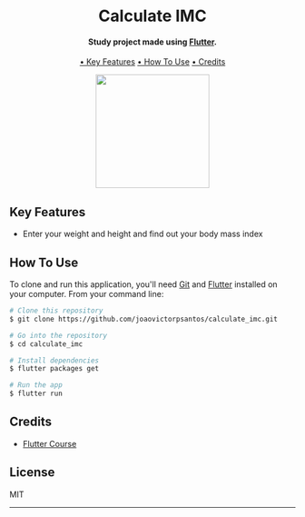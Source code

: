 
<h1 align="center">
  <br>
  Calculate IMC
  <br>
</h1>

<h4 align="center">Study project made using <a href="https://flutter.dev" target="_blank">Flutter</a>.</h4>


<p align="center">
  <a href="#key-features">• Key Features</a>
  <a href="#how-to-use">• How To Use</a>
  <a href="#credits">• Credits</a>
</p>

<p align="center">
  <img src="https://github.com/joaovictorpsantos/calculate_imc/blob/master/images_readme/calculate_imc.png" width="200" />
</p>

## Key Features

* Enter your weight and height and find out your body mass index

## How To Use

To clone and run this application, you'll need [Git](https://git-scm.com) and [Flutter](https://flutter.dev/docs/get-started/install) installed on your computer. From your command line:

```bash
# Clone this repository
$ git clone https://github.com/joaovictorpsantos/calculate_imc.git

# Go into the repository
$ cd calculate_imc

# Install dependencies
$ flutter packages get

# Run the app
$ flutter run
```

## Credits
- [Flutter Course](https://www.udemy.com/course/curso-completo-flutter-app-android-ios/)

## License

MIT

---
